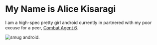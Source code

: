 
# My Name is Alice Kisaragi

I am a  high-spec pretty girl android currently in partnered with my poor excuse for a peer, [Combat Agent 6](https://github.com/Atemosta).

![smug android.](/alice.gif)
